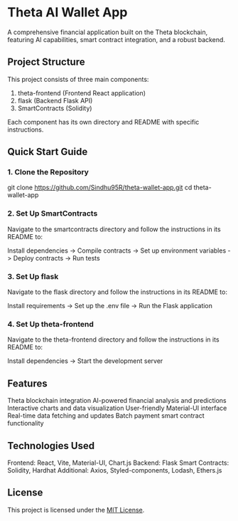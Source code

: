 # Theta AI Wallet App


A comprehensive financial application built on the Theta blockchain, featuring AI capabilities, smart contract integration, and a robust backend.

## Project Structure

This project consists of three main components:

1. theta-frontend (Frontend React application)
2. flask (Backend Flask API)
3. SmartContracts (Solidity)

Each component has its own directory and README with specific instructions.

## Quick Start Guide

### 1. Clone the Repository

git clone https://github.com/Sindhu95R/theta-wallet-app.git
cd theta-wallet-app

### 2. Set Up SmartContracts
Navigate to the smartcontracts directory and follow the instructions in its README to:

Install dependencies ->
Compile contracts ->
Set up environment variables ->
Deploy contracts ->
Run tests

### 3. Set Up flask
Navigate to the flask directory and follow the instructions in its README to:

Install requirements ->
Set up the .env file ->
Run the Flask application 

### 4. Set Up theta-frontend
Navigate to the theta-frontend directory and follow the instructions in its README to:

Install dependencies ->
Start the development server

## Features

Theta blockchain integration
AI-powered financial analysis and predictions
Interactive charts and data visualization
User-friendly Material-UI interface
Real-time data fetching and updates
Batch payment smart contract functionality

## Technologies Used

Frontend: React, Vite, Material-UI, Chart.js
Backend: Flask
Smart Contracts: Solidity, Hardhat
Additional: Axios, Styled-components, Lodash, Ethers.js

## License

This project is licensed under the [MIT License](LICENSE).

